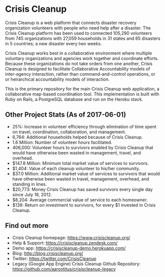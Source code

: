 Crisis Cleanup
==============

Crisis Cleanup is a web platform that connects disaster recovery organization volunteers with people who need help after a disaster. The Crisis Cleanup platform has been used to connected 105,290 volunteers from 745 organizations with 27,059 households in 31 states and 65 disasters in 5 countries; a new disaster every two weeks.

Crisis Cleanup works best in a collaborative environment where multiple voluntary organizations and agencies work together and coordinate efforts. Because these organizations do not take orders from one another, Crisis Cleanup is designed to facilitate Collaborative Accountability models of inter-agency interaction, rather than command-and-control operations, or or heirarchical accountability models of interaction. 

This is the primary repository for the main Crisis Cleanup web application, a collaborative map-based coordination tool. This implementation is built with Ruby on Rails, a PostgreSQL database and run on the Heroku stack.

Other Project Stats (As of 2017-06-01)
-------------

 - 25%: Increase in volunteer efficiency through elimination of time spent on travel, coordination, collaboration, and management.
 - 6,764: Additional households helped because of Crisis Cleanup.
 - 1.6 Million: Number of volunteer hours facilitated.
 - 406,000: Volunteer hours to survivors enabled by Crisis Cleanup that would have otherwise been wasted in management, travel, and overhead.
 - $147.8 Million: Minimum total market value of services to survivors.
 - $1,404: Value of each cleanup volunteer to his/her community.
 - $37.0 Million: Additional market value of services to survivors that would have otherwise been wasted in travel, management, overhead, and standing in lines.
 - $20,773: Money Crisis Cleanup has saved survivors every single day since July 18, 2012.
 - $8,204: Average commercial value of service to each homeowner.
 - $139: Return on investment to survivors, for every $1 invested in Crisis Cleanup.

Find out more
-------------

 - Crisis Cleanup homepage: https://www.crisiscleanup.org/
 - Help & Support: https://crisiscleanup.zendesk.com/
 - Demo app: https://crisiscleanup-demo.herokuapp.com/
 - Blog: http://blog.crisiscleanup.org/
 - Twitter: https://twitter.com/CrisisCleanup
 - Legacy (Google App Engine) Crisis Cleanup Github Repository: https://github.com/aarontitus/crisiscleanup-legacy
